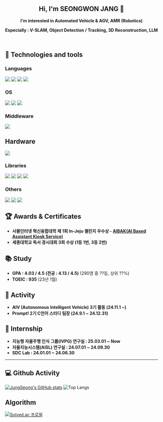 <h2 align="center">Hi, I'm SEONGWON JANG 👋</h2>

<p align="center"><strong>I'm interested in Automated Vehicle & AGV, AMR (Robotics)</strong></p>
<p align="center"><strong>Especially : V-SLAM, Object Detection / Tracking, 3D Reconstruction, LLM </strong></p>
<br>

## 🔧 Technologies and tools 

### Languages
<img src="https://img.shields.io/badge/C-00599C?style=for-the-badge&logo=c&logoColor=white"> <img src="https://img.shields.io/badge/C%2B%2B-00599C?style=for-the-badge&logo=c%2B%2B&logoColor=white"> <img src="https://img.shields.io/badge/Python-14354C?style=for-the-badge&logo=python&logoColor=white"> <img src="https://img.shields.io/badge/MATLAB-E97109?style=for-the-badge&logo=mathworks&logoColor=white">

### OS
<img src = "https://img.shields.io/badge/Windows-0078D6?style=for-the-badge&logo=windows&logoColor=white"> <img src = "https://img.shields.io/badge/mac%20os-000000?style=for-the-badge&logo=apple&logoColor=white"> <img src = "https://img.shields.io/badge/Ubuntu-E95420?style=for-the-badge&logo=ubuntu&logoColor=white">

### Middleware
<img src="https://img.shields.io/badge/ROS-000000?style=for-the-badge&logo=ROS&logoColor=white">

## Hardware
<img src="https://img.shields.io/badge/Raspberry%20Pi-A22846?style=for-the-badge&logo=Raspberry%20Pi&logoColor=white">

### Libraries
<img src="https://img.shields.io/badge/PyTorch-EE4C2C?style=for-the-badge&logo=PyTorch&logoColor=white"> <img src="https://img.shields.io/badge/TensorFlow-FF6F00?style=for-the-badge&logo=tensorflow&logoColor=white"> <img src="https://img.shields.io/badge/Flask-000000?style=for-the-badge&logo=flask&logoColor=white"> <img src="https://img.shields.io/badge/OpenCV-696969?style=for-the-badge&logo=OpenCV&logoColor=white">

### Others
<img src="https://img.shields.io/badge/GIT-E44C30?style=for-the-badge&logo=git&logoColor=white"> <img src="https://img.shields.io/badge/MySQL-00BFFF?style=for-the-badge&logo=mysql&logoColor=white"> <img src="https://img.shields.io/badge/docker-%230db7ed.svg?style=for-the-badge&logo=docker&logoColor=white"> 

## 🏆 Awards & Certificates
- **사물인터넷 혁신융합대학 제 1회 In-Jeju 챌린지 우수상 - [AIBAK(AI Based Assistant Kiosk Service)](https://github.com/JungSeong/AIBAK.git)**
- **세종대학교 독서 경시대회 3회 수상 (1등 1번, 3등 2번)**
  
## 📚 Study
- **GPA : 4.03 / 4.5 (전공 : 4.13 / 4.5)** (290명 중 ??등, 상위 ??%)<br>
- **TOEIC : 935** (23년 1월)<br>

## 🚣 Activity 
- **AIV (Autonomous Intelligent Vehicle) 3기 활동 (24.11.1 ~)**
- **Prompt! 2기 C언어 스터디 팀장 (24.9.1 ~ 24.12.31)**

## 💼 Internship
- **지능형 자율주행 인식 그룹(IVPG) 연구실 : 25.03.01 ~ Now**
- **자율지능시스템(AISL) 연구실 : 24.07.01 ~ 24.09.30**
- **SDC Lab : 24.01.01 ~ 24.06.30**

---

<h2> 💻 Github Activity </h2>

[![JungSeong's GitHub stats](https://github-readme-stats.vercel.app/api?username=JungSeong&border_radius=20&hide=issues&title_color=6FDF6F&bg_color=212121&text_color=FFFFFF)](https://github.com/anuraghazra/github-readme-stats)
![Top Langs](https://github-readme-stats.vercel.app/api/top-langs/?username=JungSeong&hide=Jupyter%20Notebook&border_radius=20&title_color=FFFFFF&bg_color=212121&text_color=FFFFFF&layout=compact)

<h2> Algorithm </h2>

[![Solved.ac 프로필](http://mazassumnida.wtf/api/v2/generate_badge?boj=jungseong)](https://solved.ac/jungseong)

<!--
**JungSeong/JungSeong** is a ✨ _special_ ✨ repository because its `README.md` (this file) appears on your GitHub profile.

Here are some ideas to get you started:

- 🔭 I’m currently working on ...
- 🌱 I’m currently learning ...
- 👯 I’m looking to collaborate on ...
- 🤔 I’m looking for help with ...
- 💬 Ask me about ...
- 📫 How to reach me: ...
- 😄 Pronouns: ...
- ⚡ Fun fact: ...
-->
